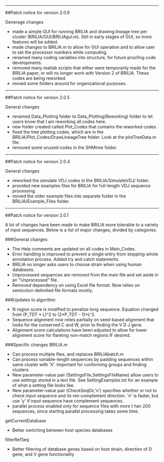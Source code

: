 ---------------------------------------------------------------------------
##Patch notice for version 2.0.6

Generage changes
- made a simple GUI for running BRILIA and drawing lineage tree per cluster (BRILIA/GUI/BRILIAgui.m). Still in early stages of GUI, so more features will be added.
- made changes to BRILIA.m to allow for GUI operation and to allow user to set the processor numbers while computing.
- renamed many coding variables into structure, for future proofing code developments.
- removed many matlab scripts that either were temporarily made for the BRILIA paper, or will no longer work with Version 2 of BRILIA. These codes are being reworked.
- moved some folders around for organizational purposes. 

---------------------------------------------------------------------------
##Patch notice for version 2.0.5

General changes
- renamed Data_Plotting folder to Data_Plotting(Reworking) folder to let users know that I am reworking all codes here.
- new folder created called Plot_Codes that contains the reworked codes.
- fixed the tree plotting codes, which are in the BRILIA/Plot_Codes/DrawLineageTree folder. Look at the plotTreeData.m file.
- removed some unused codes in the SHMtree folder.

---------------------------------------------------------------------------
##Patch notice for version 2.0.4

General changes
- reworked the simulate VDJ codes in the BRILIA/SimulateVDJ/ folder.
- provided new examples files for BRILIA for full-length VDJ sequence processing.
- moved the older example files into separate folder in the BRILIA/Example_Files folder.

---------------------------------------------------------------------------
##Patch notice for version 2.0.1

A lot of changes have been made to make BRILIA more tolerable to a variety of input sequences. Below is a list of major changes, divided by categories.

###General changes
- The Help comments are updated on all codes in Main_Codes.
- Error handling is improved to prevent a single entry from stopping whole annotation process. Added try and catch statements.
- BRILIA no longer asks users to choose strain when using human databases.
- Unprocessed sequences are removed from the main file and set aside in an "Unprocessed" file.
- Removed dependency on using Excel file format. Now relies on semicolon-delimited file formats mostly.

###Updates to algorithm
- N region score is modified to penalize long sequence. Equation changed from (P_TDT * L)^2 to (2*P_TDT - 1)*L^2. 
- Sequence alignment now relies partially on seed-based alignment that looks for the conserved C and W, prior to finding the V D J gene.
- Alignment score calculations have been adjusted to allow for lower alignment score for flanking non-match regions IF desired.

###Specific changes
BRILIA.m
- Can process multiple files, and replaces BRILIAbatch.m
- Can process variable-length sequences by padding sequences within same cluster with 'X'. Important for conforming groups and finding clusters.
- New parameter-value pair (SettingsFile,SettingsFileName) allow users to use settings stored in a text file. See SettingExamples.txt for an example of what a setting file looks like.
- New parameter-value pair (CheckSeqDir,'n') specifies whether or not to check input sequence and its rev-complement direction. 'n' is faster, but use 'y' if input sequence have complement sequences.
- parallel process enabled only for sequence files with more t han 200 sequences, since starting parallel processing takes some time.

getCurrentDatabase
- Better switching between host species databases

filterRefSeq
- Better filtering of database genes based on host strain, direction of D gene, and V gene functionality